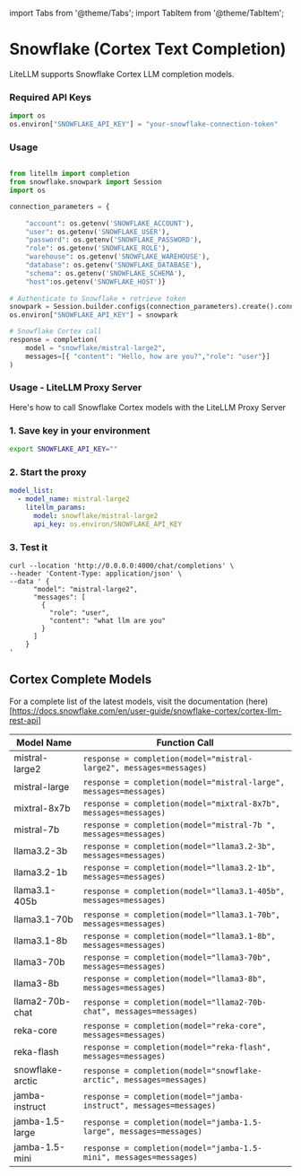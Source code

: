 import Tabs from '@theme/Tabs';
import TabItem from '@theme/TabItem';

# Snowflake (Cortex Text Completion)

LiteLLM supports Snowflake Cortex LLM completion models.

### Required API Keys

```python
import os 
os.environ["SNOWFLAKE_API_KEY"] = "your-snowflake-connection-token"
```

### Usage
```python

from litellm import completion
from snowflake.snowpark import Session
import os

connection_parameters = {
    
    "account": os.getenv('SNOWFLAKE_ACCOUNT'),
    "user": os.getenv('SNOWFLAKE_USER'),
    "password": os.getenv('SNOWFLAKE_PASSWORD'),
    "role": os.getenv('SNOWFLAKE_ROLE'),
    "warehouse": os.getenv('SNOWFLAKE_WAREHOUSE'),
    "database": os.getenv('SNOWFLAKE_DATABASE'),
    "schema": os.getenv('SNOWFLAKE_SCHEMA'),
    "host":os.getenv('SNOWFLAKE_HOST')}  
      
# Authenticate to Snowflake + retrieve token
snowpark = Session.builder.configs(connection_parameters).create().connection.rest.token
os.environ["SNOWFLAKE_API_KEY"] = snowpark

# Snowflake Cortex call
response = completion(
    model = "snowflake/mistral-large2", 
    messages=[{ "content": "Hello, how are you?","role": "user"}]
)
```

### Usage - LiteLLM Proxy Server

Here's how to call Snowflake Cortex models with the LiteLLM Proxy Server

### 1. Save key in your environment

```bash
export SNOWFLAKE_API_KEY=""
```

### 2. Start the proxy 

```yaml
model_list:
  - model_name: mistral-large2
    litellm_params:
      model: snowflake/mistral-large2
      api_key: os.environ/SNOWFLAKE_API_KEY
```

### 3. Test it

```shell
curl --location 'http://0.0.0.0:4000/chat/completions' \
--header 'Content-Type: application/json' \
--data ' {
      "model": "mistral-large2",
      "messages": [
        {
          "role": "user",
          "content": "what llm are you"
        }
      ]
    }
'
```


## Cortex Complete Models

For a complete list of the latest models, visit the documentation (here)[https://docs.snowflake.com/en/user-guide/snowflake-cortex/cortex-llm-rest-api]

| Model Name          | Function Call                                      |
|---------------------|----------------------------------------------------|
| mistral-large2  | `response = completion(model="mistral-large2", messages=messages)` |
| mistral-large | `response = completion(model="mistral-large", messages=messages)` |
| mixtral-8x7b  | `response = completion(model="mixtral-8x7b", messages=messages)` |
| mistral-7b  | `response = completion(model="mistral-7b ", messages=messages)` |
| llama3.2-3b | `response = completion(model="llama3.2-3b", messages=messages)` |
| llama3.2-1b | `response = completion(model="llama3.2-1b", messages=messages)` |
| llama3.1-405b   | `response = completion(model="llama3.1-405b", messages=messages)` |
| llama3.1-70b   | `response = completion(model="llama3.1-70b", messages=messages)` |
| llama3.1-8b | `response = completion(model="llama3.1-8b", messages=messages)` |
| llama3-70b | `response = completion(model="llama3-70b", messages=messages)` |
| llama3-8b | `response = completion(model="llama3-8b", messages=messages)` |
| llama2-70b-chat | `response = completion(model="llama2-70b-chat", messages=messages)` |
| reka-core | `response = completion(model="reka-core", messages=messages)` |
| reka-flash | `response = completion(model="reka-flash", messages=messages)` |
| snowflake-arctic | `response = completion(model="snowflake-arctic", messages=messages)` |
| jamba-instruct | `response = completion(model="jamba-instruct", messages=messages)` |
| jamba-1.5-large | `response = completion(model="jamba-1.5-large", messages=messages)` |
| jamba-1.5-mini | `response = completion(model="jamba-1.5-mini", messages=messages)` |
